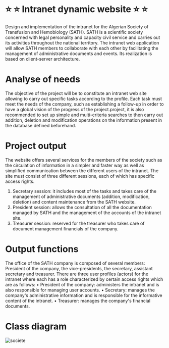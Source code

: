 # ⭐️ ⭐️ Intranet dynamic website  ⭐️ ⭐️
Design and implementation of the intranet for the Algerian Society of Transfusion  and Hemobiology (SATH).
SATH is a scientific society concerned with legal personality and capacity civil service and carries out its activities throughout the national territory.
The intranet web application will allow SATH members to collaborate with each other by facilitating the management of administrative documents and events. Its realization
is based on client-server architecture.

# Analyse of needs
The objective of the project will be to constitute an intranet web site allowing to carry out specific tasks according to the profile. Each task must meet the needs of the company, such as establishing a follow-up in order to have a global vision of the progress of the project.project, it is also recommended to set up simple and multi-criteria searches to then carry out addition, deletion and modification operations on the information present in the database defined beforehand.

# Project output
The website offers several services for the members of the society such as the circulation of information in a simpler and faster way as well as simplified communication between the different users of the intranet.
The site must consist of three different sessions, each of which has specific access rights.
1) Secretary session: it includes most of the tasks and takes care of the management of administrative documents (addition, modification, deletion) and content maintenance from the SATH website.
2) President session: allows the consultation of all the documentation managed by SATH and the management of the accounts of the intranet site.
3) Treasurer session: reserved for the treasurer who takes care of document management financials of the company.

# Output functions
The office of the SATH company is composed of several members: President of the company, the vice-presidents, the secretary, assistant secretary and treasurer.
There are three user profiles (actors) for the intranet where each has a role characterized by certain access rights which are as follows:
• President of the company: administers the intranet and is also responsible for managing user accounts.
• Secretary: manages the company's administrative information and is responsible for the informative content of the intranet.
• Treasurer: manages the company's financial documents.

# Class diagram 

![societe](https://user-images.githubusercontent.com/69325676/221445719-a0725289-2897-4aad-bfff-3334476008c2.jpg)
